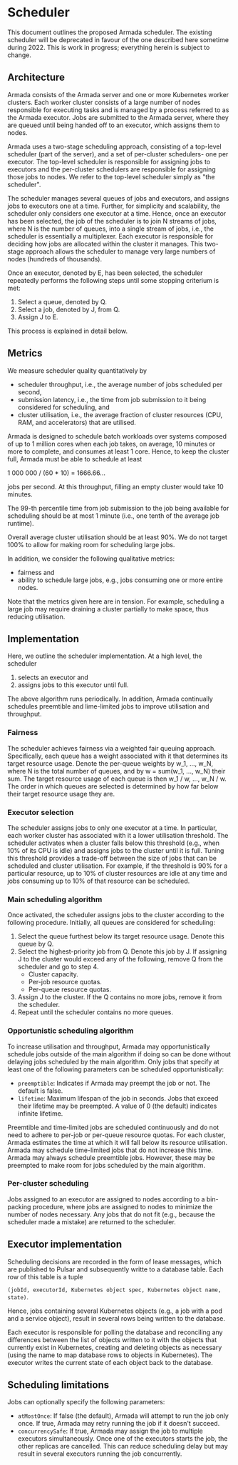 # Scheduler

This document outlines the proposed Armada scheduler. The existing scheduler will be deprecated in favour of the one described here sometime during 2022. This is work in progress; everything herein is subject to change.

## Architecture

Armada consists of the Armada server and one or more Kubernetes worker clusters. Each worker cluster consists of a large number of nodes responsible for executing tasks and is managed by a process referred to as the Armada executor. Jobs are submitted to the Armada server, where they are queued until being handed off to an executor, which assigns them to nodes.

Armada uses a two-stage scheduling approach, consisting of a top-level scheduler (part of the server), and a set of per-cluster schedulers- one per executor. The top-level scheduler is responsible for assigning jobs to executors and the per-cluster schedulers are responsible for assigning those jobs to nodes. We refer to the top-level scheduler simply as "the scheduler".

The scheduler manages several queues of jobs and executors, and assigns jobs to executors one at a time. Further, for simplicity and scalability, the scheduler only considers one executor at a time. Hence, once an executor has been selected, the job of the scheduler is to join N streams of jobs, where N is the number of queues, into a single stream of jobs, i.e., the scheduler is essentially a multiplexer. Each executor is responsible for deciding how jobs are allocated within the cluster it manages. This two-stage approach allows the scheduler to manage very large numbers of nodes (hundreds of thousands).

Once an executor, denoted by E, has been selected, the scheduler repeatedly performs the following steps until some stopping criterium is met:

1. Select a queue, denoted by Q.
2. Select a job, denoted by J, from Q.
3. Assign J to E.

This process is explained in detail below.

## Metrics

We measure scheduler quality quantitatively by

- scheduler throughput, i.e., the average number of jobs scheduled per second,
- submission latency, i.e., the time from job submission to it being considered for scheduling, and
- cluster utilisation, i.e., the average fraction of cluster resources (CPU, RAM, and accelerators) that are utilised.

Armada is designed to schedule batch workloads over systems composed of up to 1 million cores when each job takes, on average, 10 minutes or more to complete, and consumes at least 1 core. Hence, to keep the cluster full, Armada must be able to schedule at least

1 000 000 / (60 * 10) = 1666.66...

jobs per second. At this throughput, filling an empty cluster would take 10 minutes. 

The 99-th percentile time from job submission to the job being available for scheduling should be at most 1 minute (i.e., one tenth of the average job runtime).

Overall average cluster utilisation should be at least 90%. We do not target 100% to allow for making room for scheduling large jobs.

In addition, we consider the following qualitative metrics:

- fairness and
- ability to schedule large jobs, e.g., jobs consuming one or more entire nodes.

Note that the metrics given here are in tension. For example, scheduling a large job may require draining a cluster partially to make space, thus reducing utilisation.

## Implementation

Here, we outline the scheduler implementation. At a high level, the scheduler

1. selects an executor and
2. assigns jobs to this executor until full.

The above algorithm runs periodically. In addition, Armada continually schedules preemtible and lime-limited jobs to improve utilisation and throughput.

### Fairness

The scheduler achieves fairness via a weighted fair queuing approach. Specifically, each queue has a weight associated with it that determines its target resource usage. Denote the per-queue weights by w_1, ..., w_N, where N is the total number of queues, and by w = sum(w_1, ..., w_N) their sum. The target resource usage of each queue is then w_1 / w, ..., w_N / w. The order in which queues are selected is determined by how far below their target resource usage they are.

### Executor selection

The scheduler assigns jobs to only one executor at a time. In particular, each worker cluster has associated with it a lower utilisation threshold. The scheduler activates when a cluster falls below this threshold (e.g., when 10% of its CPU is idle) and assigns jobs to the cluster until it is full. Tuning this threshold provides a trade-off between the size of jobs that can be scheduled and cluster utilisation. For example, if the threshold is 90% for a particular resource, up to 10% of cluster resources are idle at any time and jobs consuming up to 10% of that resource can be scheduled.

### Main scheduling algorithm

Once activated, the scheduler assigns jobs to the cluster according to the following procedure. Initially, all queues are considered for scheduling:

1. Select the queue furthest below its target resource usage. Denote this queue by Q.
2. Select the highest-priority job from Q. Denote this job by J. If assigning J to the cluster would exceed any of the following, remove Q from the scheduler and go to step 4.
    * Cluster capacity.
    * Per-job resource quotas.
    * Per-queue resource quotas.
3. Assign J to the cluster. If the Q contains no more jobs, remove it from the scheduler.
4. Repeat until the scheduler contains no more queues.

### Opportunistic scheduling algorithm

To increase utilisation and throughput, Armada may opportunistically schedule jobs outside of the main algorithm if doing so can be done without delaying jobs scheduled by the main algorithm. Only jobs that specify at least one of the following parameters can be scheduled opportunistically:

- `preemptible`: Indicates if Armada may preempt the job or not. The default is false.
- `lifetime`: Maximum lifespan of the job in seconds. Jobs that exceed their lifetime may be preempted. A value of 0 (the default) indicates infinite lifetime.

Preemtible and time-limited jobs are scheduled continuously and do not need to adhere to per-job or per-queue resource quotas. For each cluster, Armada estimates the time at which it will fall below its resource utilisation. Armada may schedule time-limited jobs that do not increase this time. Armada may always schedule preemtible jobs. However, these may be preempted to make room for jobs scheduled by the main algorithm.

### Per-cluster scheduling

Jobs assigned to an executor are assigned to nodes according to a bin-packing procedure, where jobs are assigned to nodes to minimize the number of nodes necessary. Any jobs that do not fit (e.g., because the scheduler made a mistake) are returned to the scheduler.

## Executor implementation

Scheduling decisions are recorded in the form of lease messages, which are published to Pulsar and subsequently writte to a database table. Each row of this table is a tuple 

`(jobId, executorId, Kubernetes object spec, Kubernetes object name, state)`. 

Hence, jobs containing several Kubernetes objects (e.g., a job with a pod and a service object), result in several rows being written to the database.

Each executor is responsible for polling the database and reconciling any differences between the list of objects written to it with the objects that currently exist in Kubernetes, creating and deleting objects as necessary (using the name to map database rows to objects in Kubernetes). The executor writes the current state of each object back to the database.

## Scheduling limitations

Jobs can optionally specify the following parameters:

- `atMostOnce`: If false (the default), Armada will attempt to run the job only once. If true, Armada may retry running the job if it doesn't succeed.
- `concurrencySafe`: If true, Armada may assign the job to multiple executors simultaneously. Once one of the executors starts the job, the other replicas are cancelled. This can reduce scheduling delay but may result in several executors running the job concurrently.